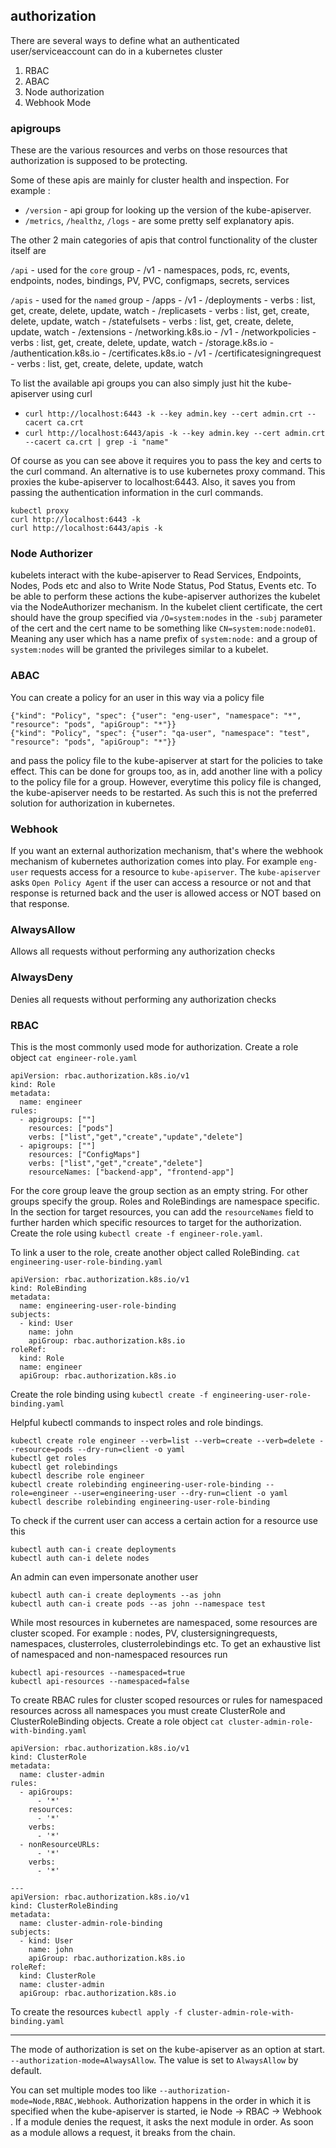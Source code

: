 ## authorization

There are several ways to define what an authenticated user/serviceaccount can do in a kubernetes cluster
  1. RBAC
  2. ABAC
  3. Node authorization
  4. Webhook Mode


### apigroups

These are the various resources and verbs on those resources that authorization is supposed to be protecting.

Some of these apis are mainly for cluster health and inspection. For example :
  - `/version` - api group for looking up the version of the kube-apiserver.
  - `/metrics`, `/healthz`, `/logs` - are some pretty self explanatory apis.

The other 2 main categories of apis that control functionality of the cluster itself are

`/api` - used for the `core` group
    - /v1
        - namespaces, pods, rc, events, endpoints, nodes, bindings, PV, PVC, configmaps, secrets, services

`/apis` - used for the `named` group
    - /apps
        - /v1
            - /deployments
                - verbs : list, get, create, delete, update, watch
            - /replicasets
                - verbs : list, get, create, delete, update, watch
            - /statefulsets
                - verbs : list, get, create, delete, update, watch
    - /extensions
    - /networking.k8s.io
        - /v1
            - /networkpolicies
                - verbs : list, get, create, delete, update, watch
    - /storage.k8s.io
    - /authentication.k8s.io
    - /certificates.k8s.io
        - /v1
            - /certificatesigningrequest
                - verbs : list, get, create, delete, update, watch


To list the available api groups you can also simply just hit the kube-apiserver using curl
  - `curl http://localhost:6443 -k --key admin.key --cert admin.crt --cacert ca.crt`
  - `curl http://localhost:6443/apis -k --key admin.key --cert admin.crt --cacert ca.crt | grep -i "name"`

Of course as you can see above it requires you to pass the key and certs to the curl command.
An alternative is to use kubernetes proxy command. This proxies the kube-apiserver to localhost:6443.
Also, it saves you from passing the authentication information in the curl commands.
```
kubectl proxy
curl http://localhost:6443 -k
curl http://localhost:6443/apis -k
```


### Node Authorizer

kubelets interact with the kube-apiserver to Read Services, Endpoints, Nodes, Pods etc and
also to Write Node Status, Pod Status, Events etc.
To be able to perform these actions the kube-apiserver authorizes the kubelet via the NodeAuthorizer mechanism.
In the kubelet client certificate, the cert should have the group specified via `/O=system:nodes` in the `-subj` parameter of the cert
and the cert name to be something like `CN=system:node:node01`.
Meaning any user which has a name prefix of `system:node:` and a group of `system:nodes` will be granted the privileges similar to a kubelet.

### ABAC

You can create a policy for an user in this way via a policy file
```
{"kind": "Policy", "spec": {"user": "eng-user", "namespace": "*", "resource": "pods", "apiGroup": "*"}}
{"kind": "Policy", "spec": {"user": "qa-user", "namespace": "test", "resource": "pods", "apiGroup": "*"}}
```
and pass the policy file to the kube-apiserver at start for the policies to take effect.
This can be done for groups too, as in, add another line with a policy to the policy file for a group.
However, everytime this policy file is changed, the kube-apiserver needs to be restarted.
As such this is not the preferred solution for authorization in kubernetes.


### Webhook

If you want an external authorization mechanism, that's where the webhook mechanism of kubernetes authorization comes into play.
For example `eng-user` requests access for a resource to `kube-apiserver`. The `kube-apiserver` asks `Open Policy Agent` if the user can access a resource or not
and that response is returned back and the user is allowed access or NOT based on that response.


### AlwaysAllow

Allows all requests without performing any authorization checks

### AlwaysDeny

Denies all requests without performing any authorization checks

### RBAC

This is the most commonly used mode for authorization.
Create a role object `cat engineer-role.yaml`
```
apiVersion: rbac.authorization.k8s.io/v1
kind: Role
metadata:
  name: engineer
rules:
  - apigroups: [""]
    resources: ["pods"]
    verbs: ["list","get","create","update","delete"]
  - apigroups: [""]
    resources: ["ConfigMaps"]
    verbs: ["list","get","create","delete"]
    resourceNames: ["backend-app", "frontend-app"]
```
For the core group leave the group section as an empty string. For other groups specify the group.
Roles and RoleBindings are namespace specific.
In the section for target resources, you can add the `resourceNames` field to further harden which specific resources to target for the authorization.
Create the role using `kubectl create -f engineer-role.yaml`.

To link a user to the role, create another object called RoleBinding.
`cat engineering-user-role-binding.yaml`
```
apiVersion: rbac.authorization.k8s.io/v1
kind: RoleBinding
metadata:
  name: engineering-user-role-binding
subjects:
  - kind: User
    name: john
    apiGroup: rbac.authorization.k8s.io
roleRef:
  kind: Role
  name: engineer
  apiGroup: rbac.authorization.k8s.io
```
Create the role binding using `kubectl create -f engineering-user-role-binding.yaml`

Helpful kubectl commands to inspect roles and role bindings.
```
kubectl create role engineer --verb=list --verb=create --verb=delete --resource=pods --dry-run=client -o yaml
kubectl get roles
kubectl get rolebindings
kubectl describe role engineer
kubectl create rolebinding engineering-user-role-binding --role=engineer --user=engineering-user --dry-run=client -o yaml
kubectl describe rolebinding engineering-user-role-binding
```

To check if the current user can access a certain action for a resource use this
```
kubectl auth can-i create deployments
kubectl auth can-i delete nodes
```

An admin can even impersonate another user
```
kubectl auth can-i create deployments --as john
kubectl auth can-i create pods --as john --namespace test
```


While most resources in kubernetes are namespaced, some resources are cluster scoped.
For example : nodes, PV, clustersigningrequests, namespaces, clusterroles, clusterrolebindings etc.
To get an exhaustive list of namespaced and non-namespaced resources run
```
kubectl api-resources --namespaced=true
kubectl api-resources --namespaced=false
```

To create RBAC rules for cluster scoped resources or rules for namespaced resources
across all namespaces you must create ClusterRole and ClusterRoleBinding objects.
Create a role object `cat cluster-admin-role-with-binding.yaml`
```
apiVersion: rbac.authorization.k8s.io/v1
kind: ClusterRole
metadata:
  name: cluster-admin
rules:
  - apiGroups:
      - '*'
    resources:
      - '*'
    verbs:
      - '*'
  - nonResourceURLs:
      - '*'
    verbs:
      - '*'

---
apiVersion: rbac.authorization.k8s.io/v1
kind: ClusterRoleBinding
metadata:
  name: cluster-admin-role-binding
subjects:
  - kind: User
    name: john
    apiGroup: rbac.authorization.k8s.io
roleRef:
  kind: ClusterRole
  name: cluster-admin
  apiGroup: rbac.authorization.k8s.io

```
To create the resources `kubectl apply -f cluster-admin-role-with-binding.yaml`

-------------------------------------------

The mode of authorization is set on the kube-apiserver as an option at start.
`--authorization-mode=AlwaysAllow`. The value is set to `AlwaysAllow` by default.

You can set multiple modes too like `--authorization-mode=Node,RBAC,Webhook`.
Authorization happens in the order in which it is specified when the kube-apiserver is started,
ie Node -> RBAC -> Webhook . If a module denies the request, it asks the next module in order.
As soon as a module allows a request, it breaks from the chain.

